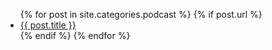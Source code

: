 <ul>
    {% for post in site.categories.podcast %}
      {% if post.url %}
        <li>
          <a href="{{ post.url }}">{{ post.title }}</a>
        </li>
      {% endif %}
    {% endfor %}
  </ul>